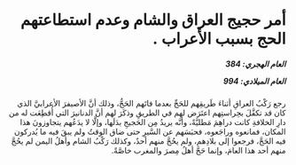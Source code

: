 <h1 dir="rtl">أمر حجيج العراق والشام وعدم استطاعتهم الحج بسبب الأعراب .</h1>

<h5 dir="rtl">العام الهجري:  384

العام الميلادي: 994

</h5>

<p dir="rtl">رجع رَكْبُ العراقِ أثناءَ طَريقِهم للحَجِّ بعدما فاتَهم الحَجُّ، وذلك أنَّ الأصيفرَ الأعرابيَّ الذي كان قد تكفَّلَ بحِراستِهم اعتَرَض لهم في الطريقِ وذكَرَ لهم أنَّ الدنانيرَ التي أُقطِعَت له من دارِ الخلافةِ كانت دراهِمَ مَطليَّةً، وأنَّه يريدُ مِن الحَجيجِ بدَلَها، وإلَّا لا يدَعُهم يتجاوزونَ هذا المكان، فمانعوه وراجَعوه، فحبَسَهم عن السَّيرِ حتى ضاق الوقتُ ولم يبقَ فيه ما يُدركون فيه الحَجَّ، فرجعوا إلى بلادِهم، ولم يحُجَّ منهم أحدٌ، وكذلك رَكْبُ الشام وأهلُ اليمن لم يحُجَّ منهم أحد هذا العامَ، وإنما حَجَّ أهلُ مِصرَ والمغرب خاصَّةً.</p></br>
